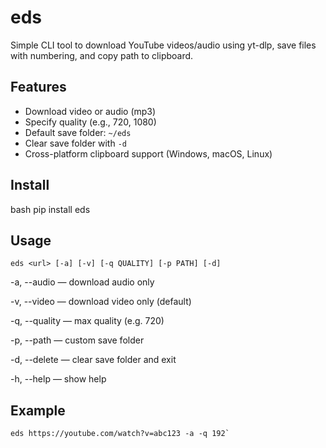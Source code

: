 # eds

Simple CLI tool to download YouTube videos/audio using yt-dlp, save files with numbering, and copy path to clipboard.

## Features

- Download video or audio (mp3)
- Specify quality (e.g., 720, 1080)
- Default save folder: `~/eds`
- Clear save folder with `-d`
- Cross-platform clipboard support (Windows, macOS, Linux)

## Install

bash
pip install eds
## Usage
```
eds <url> [-a] [-v] [-q QUALITY] [-p PATH] [-d]
```

-a, --audio — download audio only

-v, --video — download video only (default)

-q, --quality — max quality (e.g. 720)

-p, --path — custom save folder

-d, --delete — clear save folder and exit

-h, --help — show help

## Example
```
eds https://youtube.com/watch?v=abc123 -a -q 192`
```